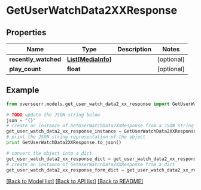 # GetUserWatchData2XXResponse


## Properties

Name | Type | Description | Notes
------------ | ------------- | ------------- | -------------
**recently_watched** | [**List[MediaInfo]**](MediaInfo.md) |  | [optional] 
**play_count** | **float** |  | [optional] 

## Example

```python
from overseerr.models.get_user_watch_data2_xx_response import GetUserWatchData2XXResponse

# TODO update the JSON string below
json = "{}"
# create an instance of GetUserWatchData2XXResponse from a JSON string
get_user_watch_data2_xx_response_instance = GetUserWatchData2XXResponse.from_json(json)
# print the JSON string representation of the object
print GetUserWatchData2XXResponse.to_json()

# convert the object into a dict
get_user_watch_data2_xx_response_dict = get_user_watch_data2_xx_response_instance.to_dict()
# create an instance of GetUserWatchData2XXResponse from a dict
get_user_watch_data2_xx_response_form_dict = get_user_watch_data2_xx_response.from_dict(get_user_watch_data2_xx_response_dict)
```
[[Back to Model list]](../README.md#documentation-for-models) [[Back to API list]](../README.md#documentation-for-api-endpoints) [[Back to README]](../README.md)


